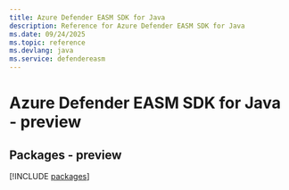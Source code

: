 ```yaml
---
title: Azure Defender EASM SDK for Java
description: Reference for Azure Defender EASM SDK for Java
ms.date: 09/24/2025
ms.topic: reference
ms.devlang: java
ms.service: defendereasm
---
```

# Azure Defender EASM SDK for Java - preview
## Packages - preview
[!INCLUDE [packages](defender-easm-index.md)]